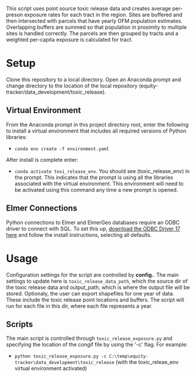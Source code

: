 This script uses point source toxic release data and creates average per-preson exposure rates for each tract in the region. Sites are buffered and then intersected with parcels that have yearly OFM population estimates. Overlapping buffers are summed so that population in proximity to multiple sites is handled correctly. The parcels are then grouped by tracts and a weighted per-capita exposure is calculated for tract.  

# Setup
Clone this repository to a local directory. Open an Anaconda prompt and change directory to the location of the local repository (equity-tracker/data_development/toxic_release). 

## Virtual Environment
From the Anaconda prompt in this project directory root, enter the following to install a virtual environment that includes all required versions of Python libraries:
 - `conda env create -f environment.yaml`

After install is complete enter: 
- `conda activate toxi_release_env`. 
You should see (toxic_release_env) in the prompt. This indicates that the prompt is using all the libraries associated with the virtual environment. This environment will need to be activated using this command any time a new prompt is opened.

## Elmer Connections
Python connections to Elmer and ElmerGeo databases require an ODBC driver to connect with SQL. To set this up, [download the ODBC Driver 17 here](https://go.microsoft.com/fwlink/?linkid=2200732) and follow the install instructions, selecting all defaults.

# Usage
Configuration settings for the script are controlled by **config.**. The main settings to update here is `toxic_release_data_path`, which the source dir of the toxic release data and output_path, which is where the output file will be stored. Optionaly, the user can export shapefiles for one year of data. These include the toxic release point locations and buffers. The script will run for each file in this dir, where each file represents a year. 

## Scripts
The main script is controlled through `toxic_release_exposure.py` and specifying the location of the congif file by using the '-c' flag. For example:
- `python toxic_release_exposure.py -c C:\temp\equity-tracker\data_development\toxic_release`  (with the toxic_releae_env virtual environment activated)

